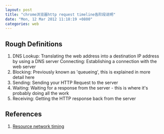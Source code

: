 ```yaml
---
layout: post
title: "chrome浏览器http request timeline各阶段说明"
date: "Mon, 12 Mar 2012 11:18:19 +0800"
categories: web
---
```


Rough Definitions
-----

1. DNS Lookup: Translating the web address into a destination IP address by using a DNS server Connecting: Establishing a connection with the web server
2. Blocking: Previously known as 'queueing', this is explained in more detail here
3. Sending: Sending your HTTP Request to the server
4. Waiting: Waiting for a response from the server - this is where it's probably doing all the work
5. Receiving: Getting the HTTP response back from the server

References
-----

1. [Resource network timing](https://developers.google.com/web/tools/chrome-devtools/profile/network-performance/resource-loading#resource-network-timing)
